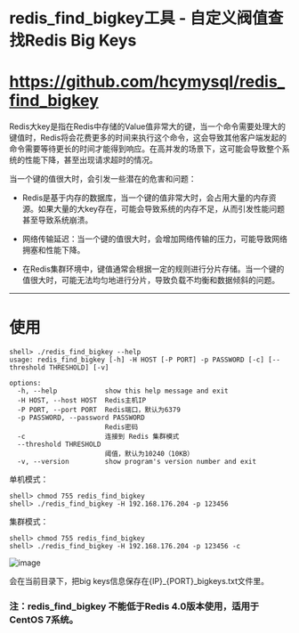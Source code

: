 # redis_find_bigkey工具 - 自定义阀值查找Redis Big Keys
# https://github.com/hcymysql/redis_find_bigkey

Redis大key是指在Redis中存储的Value值非常大的键，当一个命令需要处理大的键值时，Redis将会花费更多的时间来执行这个命令，这会导致其他客户端发起的命令需要等待更长的时间才能得到响应。在高并发的场景下，这可能会导致整个系统的性能下降，甚至出现请求超时的情况。

当一个键的值很大时，会引发一些潜在的危害和问题：

- Redis是基于内存的数据库，当一个键的值非常大时，会占用大量的内存资源。如果大量的大key存在，可能会导致系统的内存不足，从而引发性能问题甚至导致系统崩溃。
   
- 网络传输延迟：当一个键的值很大时，会增加网络传输的压力，可能导致网络拥塞和性能下降。

- 在Redis集群环境中，键值通常会根据一定的规则进行分片存储。当一个键的值很大时，可能无法均匀地进行分片，导致负载不均衡和数据倾斜的问题。
-----------------------------------------------

# 使用
```
shell> ./redis_find_bigkey --help
usage: redis_find_bigkey [-h] -H HOST [-P PORT] -p PASSWORD [-c] [--threshold THRESHOLD] [-v]

options:
  -h, --help            show this help message and exit
  -H HOST, --host HOST  Redis主机IP
  -P PORT, --port PORT  Redis端口，默认为6379
  -p PASSWORD, --password PASSWORD
                        Redis密码
  -c                    连接到 Redis 集群模式
  --threshold THRESHOLD
                        阈值，默认为10240（10KB）
  -v, --version         show program's version number and exit
```

单机模式：
```
shell> chmod 755 redis_find_bigkey
shell> ./redis_find_bigkey -H 192.168.176.204 -p 123456
```

集群模式：
```
shell> chmod 755 redis_find_bigkey
shell> ./redis_find_bigkey -H 192.168.176.204 -p 123456 -c
```
![image](https://github.com/hcymysql/redis_find_bigkey/assets/19261879/bfee2452-d413-4a78-a01b-89d452f0f279)

会在当前目录下，把big keys信息保存在{IP}_{PORT}_bigkeys.txt文件里。

### 注：redis_find_bigkey 不能低于Redis 4.0版本使用，适用于CentOS 7系统。
